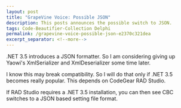 ```yaml
---
layout: post
title: "GrapeVine Voice: Possible JSON"
description: This posts announces the possible switch to JSON.
tags: Code-Beautifier-Collection Delphi
permalink: /grapevine-voice-possible-json-e2370c321dea
excerpt_separator: <!--more-->
---
```

.NET 3.5 introduces a JSON formatter. So I am considering giving up Yaowi's XmlSerializer and XmlDeserializer some time later.

I know this may break compatibility. So I will do that only if .NET 3.5 becomes really popular. This depends on CodeGear RAD Studio.

If RAD Studio requires a .NET 3.5 installation, you can then see CBC switches to a JSON based setting file format.
<!--more-->